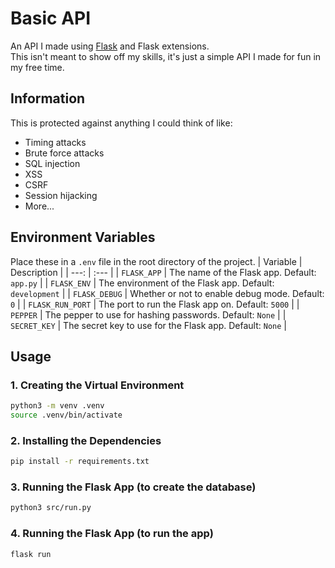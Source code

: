 # Basic API
An API I made using [Flask](https://flask.palletsprojects.com/) and Flask extensions.<br>
This isn't meant to show off my skills, it's just a simple API I made for fun in my free time.

## Information
This is protected against anything I could think of like:
- Timing attacks
- Brute force attacks
- SQL injection
- XSS
- CSRF
- Session hijacking
- More...

## Environment Variables
Place these in a `.env` file in the root directory of the project.
| Variable | Description |
| ---: | :--- |
| `FLASK_APP` | The name of the Flask app. Default: `app.py` |
| `FLASK_ENV` | The environment of the Flask app. Default: `development` |
| `FLASK_DEBUG` | Whether or not to enable debug mode. Default: `0` |
| `FLASK_RUN_PORT` | The port to run the Flask app on. Default: `5000` |
| `PEPPER` | The pepper to use for hashing passwords. Default: `None` |
| `SECRET_KEY` | The secret key to use for the Flask app. Default: `None` |

## Usage
### 1. Creating the Virtual Environment
```bash
python3 -m venv .venv
source .venv/bin/activate
```

### 2. Installing the Dependencies
```bash
pip install -r requirements.txt
```

### 3. Running the Flask App (to create the database)
```bash
python3 src/run.py
```

### 4. Running the Flask App (to run the app)
```bash
flask run
```

